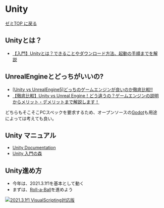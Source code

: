 # Unity

[ゼミTOP に戻る](../../index.md)


## Unityとは？
- [【入門】Unityとは？できることやダウンロード方法、起動の手順までを解説](https://www.modis.co.jp/candidate/insight/column_96)

## UnrealEngineとどっちがいいの?
- [[Unity vs UnrealEngine5]どっちのゲームエンジンが良いのか徹底比較!!](https://zenn.dev/daichi_gamedev/articles/unity-vs-unrealengine#%E7%B5%90%E8%AB%96)
- [【徹底比較】Unity vs Unreal Engine！どう違うの？ゲームエンジンの説明からメリット・デメリットまで解説します！](https://www.geekly.co.jp/column/cat-webgame/1903_051/)

どちらもそこそこPCスペックを要求するため、オープンソースの[Godot](https://godotengine.org/)も用途によっては考えても良い。

## Unity マニュアル
- [Unity Documentation](https://docs.unity3d.com/ja/2019.3/Manual/UnityBasics.html)
- [Unity 入門の森](https://3dunity.org/)

## Unity進め方
- 今年は、2021.3.1f1を基本として動く
- まずは、[Roll-a-Ball](https://learn.unity.com/project/bolt-roll-a-ball-tutorial)を進めよう

[![2021.3.1f1 VisualScripting対応版](https://img.youtube.com/vi/ckLBwbVfl14/0.jpg)](https://www.youtube.com/watch?v=ckLBwbVfl14)